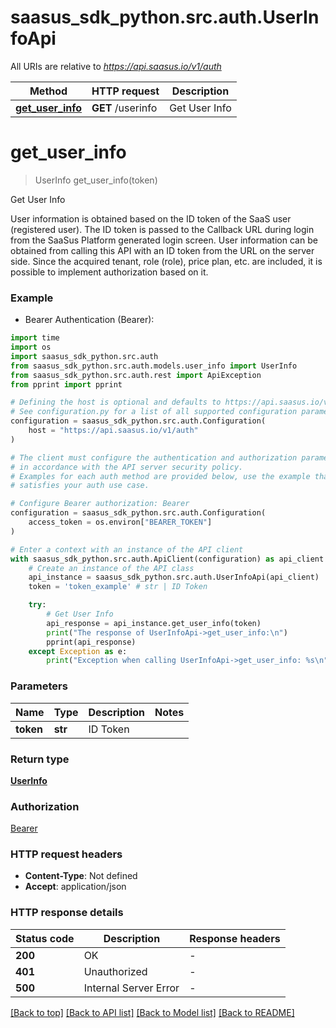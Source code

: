 # saasus_sdk_python.src.auth.UserInfoApi

All URIs are relative to *https://api.saasus.io/v1/auth*

Method | HTTP request | Description
------------- | ------------- | -------------
[**get_user_info**](UserInfoApi.md#get_user_info) | **GET** /userinfo | Get User Info


# **get_user_info**
> UserInfo get_user_info(token)

Get User Info

User information is obtained based on the ID token of the SaaS user (registered user). The ID token is passed to the Callback URL during login from the SaaSus Platform generated login screen. User information can be obtained from calling this API with an ID token from the URL on the server side. Since the acquired tenant, role (role), price plan, etc. are included, it is possible to implement authorization based on it. 

### Example

* Bearer Authentication (Bearer):

```python
import time
import os
import saasus_sdk_python.src.auth
from saasus_sdk_python.src.auth.models.user_info import UserInfo
from saasus_sdk_python.src.auth.rest import ApiException
from pprint import pprint

# Defining the host is optional and defaults to https://api.saasus.io/v1/auth
# See configuration.py for a list of all supported configuration parameters.
configuration = saasus_sdk_python.src.auth.Configuration(
    host = "https://api.saasus.io/v1/auth"
)

# The client must configure the authentication and authorization parameters
# in accordance with the API server security policy.
# Examples for each auth method are provided below, use the example that
# satisfies your auth use case.

# Configure Bearer authorization: Bearer
configuration = saasus_sdk_python.src.auth.Configuration(
    access_token = os.environ["BEARER_TOKEN"]
)

# Enter a context with an instance of the API client
with saasus_sdk_python.src.auth.ApiClient(configuration) as api_client:
    # Create an instance of the API class
    api_instance = saasus_sdk_python.src.auth.UserInfoApi(api_client)
    token = 'token_example' # str | ID Token

    try:
        # Get User Info
        api_response = api_instance.get_user_info(token)
        print("The response of UserInfoApi->get_user_info:\n")
        pprint(api_response)
    except Exception as e:
        print("Exception when calling UserInfoApi->get_user_info: %s\n" % e)
```



### Parameters


Name | Type | Description  | Notes
------------- | ------------- | ------------- | -------------
 **token** | **str**| ID Token | 

### Return type

[**UserInfo**](UserInfo.md)

### Authorization

[Bearer](../README.md#Bearer)

### HTTP request headers

 - **Content-Type**: Not defined
 - **Accept**: application/json

### HTTP response details

| Status code | Description | Response headers |
|-------------|-------------|------------------|
**200** | OK |  -  |
**401** | Unauthorized |  -  |
**500** | Internal Server Error |  -  |

[[Back to top]](#) [[Back to API list]](../README.md#documentation-for-api-endpoints) [[Back to Model list]](../README.md#documentation-for-models) [[Back to README]](../README.md)

